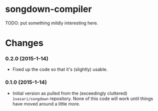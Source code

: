 songdown-compiler
=================

TODO: put something mildly interesting here.

# Changes

### 0.2.0 (2015-1-14)
- Fixed up the code so that it's (slightly) usable.

### 0.1.0 (2015-1-14)
- Initial version as pulled from the (exceedingly cluttered) `1vasari/songdown` repository. None of this code will work until things have moved around a little more.
